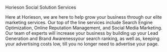 Horieson Social Solution Services

Here at Horieson, we are here to help grow your business through our elite marketing services. Our top of the line services include Search Engine Optimization, Online Reputation Management, and Social Media Marketing. Our team of experts will increase your business by building up your Lead Generation and Brand Awarenessyour search ranking, as well as, keeping your advertising costs low, till you no longer need to advertise your page. 
